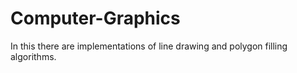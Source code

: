 # Computer-Graphics
In this there are implementations of line drawing and polygon filling algorithms.
